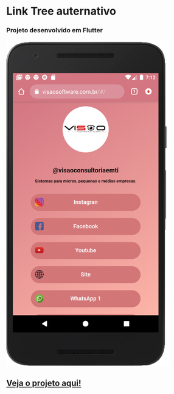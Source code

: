 # Link Tree auternativo

### Projeto desenvolvido em Flutter


![alt text](https://github.com/wiltonOA/linktree-flutter/blob/master/linktree.png)

## [Veja o projeto aqui!](https://visaosoftware.com.br)
